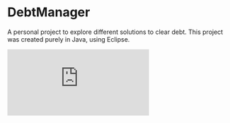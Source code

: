 # DebtManager
A personal project to explore different solutions to clear debt. 
This project was created purely in Java, using Eclipse. 

<iframe style = "border:0; min-width:300px; width:320px;" src ="https://www.youtube.com/embed/tgbNymZ7vqY"></iframe>
